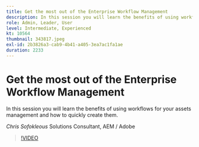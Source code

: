 ```yaml
---
title: Get the most out of the Enterprise Workflow Management
description: In this session you will learn the benefits of using workflows for your assets management and how to quickly create them.
role: Admin, Leader, User
level: Intermediate, Experienced
kt: 10564
thumbnail: 343817.jpeg
exl-id: 2b3826a3-cab9-4b41-a405-3ea7ac1fa1ae
duration: 2233
---
```

# Get the most out of the Enterprise Workflow Management

In this session you will learn the benefits of using workflows for your assets management and how to quickly create them.

*Chris Sofokleous* Solutions Consultant, AEM / Adobe

>[!VIDEO](https://video.tv.adobe.com/v/343817/?quality=12&learn=on)
